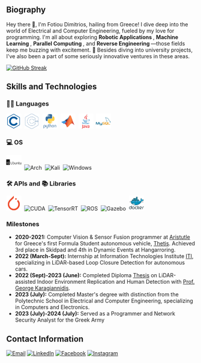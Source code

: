 ## Biography
Hey there 👋, I'm Fotiou Dimitrios, hailing from Greece! I dive deep into the world of Electrical and Computer Engineering, fueled by my love for programming. I'm all about exploring <b>Robotic Applications </b>, <b> Machine Learning </b>, <b> Parallel Computing </b>, and <b> Reverse Engineering </b>—those fields keep me buzzing with excitement. 🚀 Besides diving into university projects, I've also been a part of some seriously innovative ventures in these areas.

[![GitHub Streak](http://github-readme-streak-stats.herokuapp.com?user=dimfot3&theme=dark&background=000000)](https://git.io/streak-stats)

## Skills and Technologies
### 👨‍💻 Languages
<div>
  <img src="https://github.com/devicons/devicon/blob/master/icons/c/c-line.svg" title="C" alt="C" width="40" height="40"/>&nbsp;
  <img src="https://github.com/devicons/devicon/blob/master/icons/cplusplus/cplusplus-line.svg" title="Cpp" alt="Cpp" width="40" height="40"/>&nbsp;
  <img src="https://github.com/devicons/devicon/blob/master/icons/python/python-original-wordmark.svg" title="Python" alt="Python" width="40" height="40"/>&nbsp;
  <img src="https://github.com/devicons/devicon/blob/master/icons/matlab/matlab-original.svg" title="Matlab" alt="Matlab" width="40" height="40"/>&nbsp;
  <img src="https://github.com/devicons/devicon/blob/master/icons/java/java-original-wordmark.svg" title="Java" alt="Java" width="40" height="40"/>&nbsp;
  <img src="https://github.com/devicons/devicon/blob/master/icons/mysql/mysql-original-wordmark.svg" title="Java" alt="Java" width="40" height="40"/>&nbsp;
</div>

### 💻 OS
<div>
  <img src="https://github.com/devicons/devicon/blob/master/icons/ubuntu/ubuntu-plain-wordmark.svg" title="Ubuntu" alt="Ubuntu" width="40" height="40"/>&nbsp;
  <img src="https://drive.google.com/uc?id=1elcj-S3-Iz_855kD-JwUtT-m26nKCAyD" title="Arch" alt="Arch" width="40" height="40"/>&nbsp;
  <img src="https://drive.google.com/uc?id=1NoI7_oswXi8R4GAWdJH2rsazYjJZvrgi" title="Kali" alt="Kali" width="40" height="40"/>&nbsp;
  <img src="https://drive.google.com/uc?id=1ikXUhLTcQMJ-Pqt2LHyquu1xIkQM9Ln_" title="Windows" alt="Windows" width="40" height="40"/>&nbsp;
</div>

### 🛠️ APIs and 📚 Libraries
<div>
  <img src="https://github.com/devicons/devicon/blob/master/icons/pytorch/pytorch-original.svg" title="Pytorch" alt="Pytorch" width="40" height="40"/>&nbsp;
  <img src="https://drive.google.com/uc?id=1g583PJtWAuSyMm2Z5atk7qeKWbYGHaOY" title="CUDA" alt="CUDA" width="40" height="40"/>&nbsp;
  <img src="https://drive.google.com/uc?id=1CQuOaPzeT-NhMRZPsCWSOQdlJrWtjSg9" title="TensorRT" alt="TensorRT" width="40" height="40"/>&nbsp;
  <img src="https://drive.google.com/uc?id=1_1kfzh91zjYXnqzYnKlAWQGuypb-h8mH" title="ROS" alt="ROS" width="80" height="40"/>&nbsp;
  <img src="https://drive.google.com/uc?id=1A-ioame075CIn7kP8eKMZKTzCiZtcbIb" title="Gazebo" alt="Gazebo" width="40" height="40"/>&nbsp;
  <img src="https://github.com/devicons/devicon/blob/master/icons/docker/docker-original-wordmark.svg" title="Gazebo" alt="Gazebo" width="40" height="40"/>&nbsp;
</div>

### Milestones

- **2020-2021:** Computer Vision & Sensor Fusion programmer at [Aristutle](https://www.aristurtle.gr/) for Greece's first Formula Student autonomous vehicle, [Thetis](https://www.aristurtle.gr/thetisdv/). Achieved 3rd place in Skidpad and 4th in Dynamic Events at Hangarroring.
- **2022 (March-Sept):** Internship at Information Technologies Institute [ITI](https://www.iti.gr/iti/en/home/), specializing in LiDAR-based Loop Closure Detection for autonomous cars.
- **2022 (Sept)-2023 (June):** Completed Diploma [Thesis](https://drive.google.com/file/d/1bU3LGlbmP9Ni8-itYjfeBEJv9t3pE1vR/view?pli=1) on LiDAR-assisted Indoor Environment Replication and Human Detection with [Prof. George Karagiannidis](https://scholar.google.com/citations?user=7FZ1r94AAAAJ).
- **2023 (July):** Completed Master's degree with distinction from the Polytechnic School in Electrical and Computer Engineering, specializing in Computers and Electronics.
- **2023 (July)-2024 (July):** Served as a Programmer and Network Security Analyst for the Greek Army

## Contact Information
[![Email](https://img.shields.io/badge/Email-D14836?style=for-the-badge&logo=gmail&logoColor=white)](mailto:fotiou.dimitris3@gmail.com) 
[![LinkedIn](https://img.shields.io/badge/LinkedIn-0077B5?style=for-the-badge&logo=linkedin&logoColor=white)](https://gr.linkedin.com/in/dimitrios-fotiou-a74200189?trk=people-guest_people_search-card) 
[![Facebook](https://img.shields.io/badge/Facebook-1877F2?style=for-the-badge&logo=facebook&logoColor=white)](https://www.facebook.com/fotiou3) 
[![Instagram](https://img.shields.io/badge/Instagram-E4405F?style=for-the-badge&logo=instagram&logoColor=white)](https://www.instagram.com/dimitrisfwtiou/)

